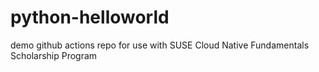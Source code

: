 # python-helloworld
demo github actions repo for use with SUSE Cloud Native Fundamentals Scholarship Program

